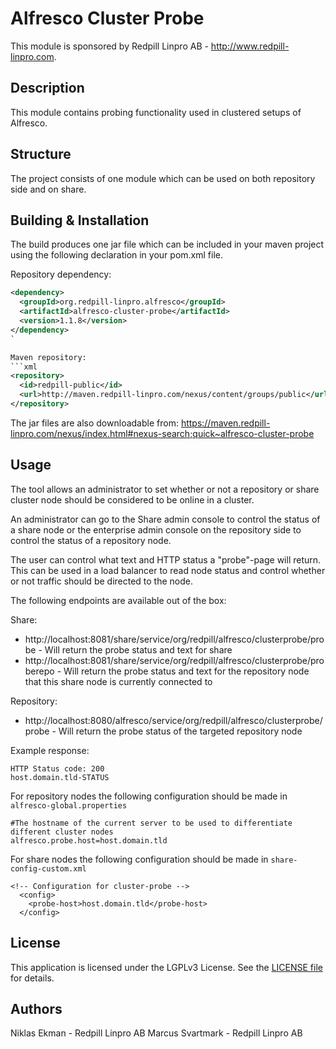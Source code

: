 Alfresco Cluster Probe
=============================================

This module is sponsored by Redpill Linpro AB - http://www.redpill-linpro.com.

Description
-----------
This module contains probing functionality used in clustered setups of Alfresco. 

Structure
------------

The project consists of one module which can be used on both repository side and on share.

Building & Installation
------------
The build produces one jar file which can be included in your maven project using the following declaration in your pom.xml file.

Repository dependency:
```xml
<dependency>
  <groupId>org.redpill-linpro.alfresco</groupId>
  <artifactId>alfresco-cluster-probe</artifactId>
  <version>1.1.8</version>
</dependency>
`

Maven repository:
```xml
<repository>
  <id>redpill-public</id>
  <url>http://maven.redpill-linpro.com/nexus/content/groups/public</url>
</repository>
```

The jar files are also downloadable from: https://maven.redpill-linpro.com/nexus/index.html#nexus-search;quick~alfresco-cluster-probe

Usage
-----

The tool allows an administrator to set whether or not a repository or share cluster node should be considered to be online in a cluster.

An administrator can go to the Share admin console to control the status of a share node or the enterprise admin console on the repository side to control the status of a repository node.

The user can control what text and HTTP status a "probe"-page will return. This can be used in a load balancer to read node status and control whether or not traffic should be directed to the node.

The following endpoints are available out of the box:

Share:
* http://localhost:8081/share/service/org/redpill/alfresco/clusterprobe/probe - Will return the probe status and text for share
* http://localhost:8081/share/service/org/redpill/alfresco/clusterprobe/proberepo - Will return the probe status and text for the repository node that this share node is currently connected to

Repository:
* http://localhost:8080/alfresco/service/org/redpill/alfresco/clusterprobe/probe - Will return the probe status of the targeted repository node

Example response:

```
HTTP Status code: 200
host.domain.tld-STATUS
```

For repository nodes the following configuration should be made in ```alfresco-global.properties```

```
#The hostname of the current server to be used to differentiate different cluster nodes
alfresco.probe.host=host.domain.tld
```

For share nodes the following configuration should be made in ```share-config-custom.xml```

```
<!-- Configuration for cluster-probe -->
  <config>
    <probe-host>host.domain.tld</probe-host>
  </config>
```

License
-------

This application is licensed under the LGPLv3 License. See the [LICENSE file](LICENSE) for details.

Authors
-------


Niklas Ekman - Redpill Linpro AB
Marcus Svartmark - Redpill Linpro AB
